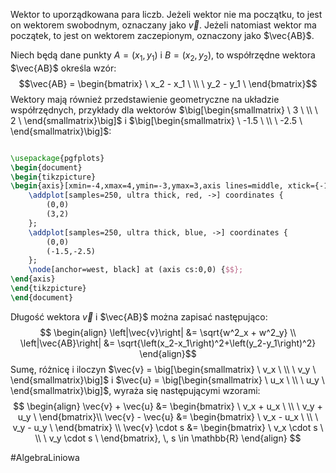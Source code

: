 Wektor to uporządkowana para liczb. Jeżeli wektor nie ma początku, to jest on wektorem swobodnym, oznaczany jako $\vec{v}$. Jeżeli natomiast wektor ma początek, to jest on wektorem zaczepionym, oznaczony jako $\vec{AB}$. 

Niech będą dane punkty $A = \left(x_1,y_1\right)$ i $B = \left(x_2, y_2\right)$, to współrzędne wektora $\vec{AB}$ określa wzór:$$\vec{AB} = \begin{bmatrix} \ x_2 - x_1 \ \\ \ y_2 - y_1 \ \end{bmatrix}$$Wektory mają również przedstawienie geometryczne na układzie współrzędnych, przykłady dla wektorów $\big[\begin{smallmatrix} \ 3 \ \\ \ 2 \ \end{smallmatrix}\big]$ i $\big[\begin{smallmatrix} \ -1.5 \ \\ \ -2.5 \ \end{smallmatrix}\big]$:

```tikz

\usepackage{pgfplots}
\begin{document}
\begin{tikzpicture}
\begin{axis}[xmin=-4,xmax=4,ymin=-3,ymax=3,axis lines=middle, xtick={-1.5,3},ytick={-2.5,2}, xlabel=$x$, ylabel=$y$]
    \addplot[samples=250, ultra thick, red, ->] coordinates {
	    (0,0)
	    (3,2)
    };
    \addplot[samples=250, ultra thick, blue, ->] coordinates {
	    (0,0)
	    (-1.5,-2.5)
    };
    \node[anchor=west, black] at (axis cs:0,0) {$$};
\end{axis}
\end{tikzpicture}
\end{document}
```

Długość wektora $\vec{v}$ i $\vec{AB}$ można zapisać następująco:$$
\begin{align}
\left|\vec{v}\right| &= \sqrt{w^2_x + w^2_y} \\
\left|\vec{AB}\right| &= \sqrt{\left(x_2-x_1\right)^2+\left(y_2-y_1\right)^2}
\end{align}$$
Sumę, różnicę i iloczyn $\vec{v} = \big[\begin{smallmatrix} \ v_x \ \\ \ v_y \ \end{smallmatrix}\big]$ i $\vec{u} = \big[\begin{smallmatrix} \ u_x \ \\ \ u_y \ \end{smallmatrix}\big]$, wyraża się następującymi wzorami:$$
\begin{align}
\vec{v} + \vec{u} &= 
	\begin{bmatrix}
		\ v_x + u_x \ \\ \ v_y + u_y \ 
	\end{bmatrix}\\
\vec{v} - \vec{u} &= 
	\begin{bmatrix}
		\ v_x - u_x \ \\ \ v_y - u_y \ 
	\end{bmatrix} \\
\vec{v} \cdot s &= 
	\begin{bmatrix}
		\ v_x \cdot s \ \\ \ v_y \cdot s \ 
	\end{bmatrix}, \, s \in \mathbb{R}
\end{align}
$$

#AlgebraLiniowa